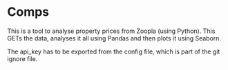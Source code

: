 # Comps

This is a tool to analyse property prices from Zoopla (using Python). This GETs the data, analyses it all using Pandas and then plots it using Seaborn. 

The api_key has to be exported from the config file, which is part of the git ignore file. 


